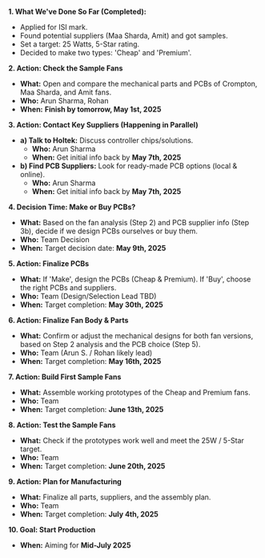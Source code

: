 

**1. What We've Done So Far (Completed):**

- Applied for ISI mark.
- Found potential suppliers (Maa Sharda, Amit) and got samples.
- Set a target: 25 Watts, 5-Star rating.
- Decided to make two types: 'Cheap' and 'Premium'.

**2. Action: Check the Sample Fans**

- **What:** Open and compare the mechanical parts and PCBs of Crompton, Maa Sharda, and Amit fans.
- **Who:** Arun Sharma, Rohan
- **When:** **Finish by tomorrow, May 1st, 2025**

**3. Action: Contact Key Suppliers (Happening in Parallel)**

- **a) Talk to Holtek:** Discuss controller chips/solutions.
    - **Who:** Arun Sharma
    - **When:** Get initial info back by **May 7th, 2025**
- **b) Find PCB Suppliers:** Look for ready-made PCB options (local & online).
    - **Who:** Arun Sharma
    - **When:** Get initial info back by **May 7th, 2025**

**4. Decision Time: Make or Buy PCBs?**

- **What:** Based on the fan analysis (Step 2) and PCB supplier info (Step 3b), decide if we design PCBs ourselves or buy them.
- **Who:** Team Decision
- **When:** Target decision date: **May 9th, 2025**

**5. Action: Finalize PCBs**

- **What:** If 'Make', design the PCBs (Cheap & Premium). If 'Buy', choose the right PCBs and suppliers.
- **Who:** Team (Design/Selection Lead TBD)
- **When:** Target completion: **May 30th, 2025**

**6. Action: Finalize Fan Body & Parts**

- **What:** Confirm or adjust the mechanical designs for both fan versions, based on Step 2 analysis and the PCB choice (Step 5).
- **Who:** Team (Arun S. / Rohan likely lead)
- **When:** Target completion: **May 16th, 2025**

**7. Action: Build First Sample Fans**

- **What:** Assemble working prototypes of the Cheap and Premium fans.
- **Who:** Team
- **When:** Target completion: **June 13th, 2025**

**8. Action: Test the Sample Fans**

- **What:** Check if the prototypes work well and meet the 25W / 5-Star target.
- **Who:** Team
- **When:** Target completion: **June 20th, 2025**

**9. Action: Plan for Manufacturing**

- **What:** Finalize all parts, suppliers, and the assembly plan.
- **Who:** Team
- **When:** Target completion: **July 4th, 2025**

**10. Goal: Start Production**

- **When:** Aiming for **Mid-July 2025**